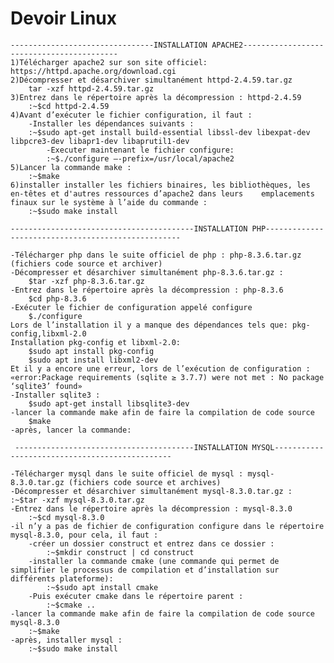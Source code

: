# Devoir Linux
 	--------------------------------INSTALLATION APACHE2------------------------------------------
	1)Télécharger apache2 sur son site officiel: https://httpd.apache.org/download.cgi
	2)Décompresser et désarchiver simultanément httpd-2.4.59.tar.gz
		tar -xzf httpd-2.4.59.tar.gz
	3)Entrez dans le répertoire après la décompression : httpd-2.4.59
		:~$cd httpd-2.4.59
	4)Avant d’exécuter le fichier configuration, il faut :
		-Installer les dépendances suivants :
		:~$sudo apt-get install build-essential libssl-dev libexpat-dev libpcre3-dev libapr1-dev libaprutil1-dev
			-Executer maintenant le fichier configure:
			:~$./configure –-prefix=/usr/local/apache2
	5)Lancer la commande make :
		:~$make
	6)installer installer les fichiers binaires, les bibliothèques, les en-têtes et d'autres ressources d’apache2 dans leurs 	emplacements finaux sur le système à l’aide du commande :
		:~$sudo make install 

	-----------------------------------------INSTALLATION PHP---------------------------------------------------

	-Télécharger php dans le suite officiel de php : php-8.3.6.tar.gz (fichiers code source et archiver)
	-Décompresser et désarchiver simultanément php-8.3.6.tar.gz :
		$tar -xzf php-8.3.6.tar.gz
	-Entrez dans le répertoire après la décompression : php-8.3.6
		$cd php-8.3.6
	-Exécuter le fichier de configuration appelé configure
		$./configure
	Lors de l’installation il y a manque des dépendances tels que: pkg-config,libxml-2.0
	Installation pkg-config et libxml-2.0:
		$sudo apt install pkg-config
		$sudo apt install libxml2-dev
	Et il y a encore une erreur, lors de l’exécution de configuration :
	«error:Package requirements (sqlite ≥ 3.7.7) were not met : No package ‘sqlite3’ found»
	-Installer sqlite3 :
		$sudo apt-get install libsqlite3-dev
	-lancer la commande make afin de faire la compilation de code source
		$make
	-après, lancer la commande:

	 ----------------------------------------INSTALLATION MYSQL-----------------------------------------------

	-Télécharger mysql dans le suite officiel de mysql : mysql-8.3.0.tar.gz (fichiers code source et archives)
	-Décompresser et désarchiver simultanément mysql-8.3.0.tar.gz :
	:~$tar -xzf mysql-8.3.0.tar.gz
	-Entrez dans le répertoire après la décompression : mysql-8.3.0
		:~$cd mysql-8.3.0
	-il n’y a pas de fichier de configuration configure dans le répertoire mysql-8.3.0, pour cela, il faut :
		-créer un dossier construct et entrez dans ce dossier :
			:~$mkdir construct | cd construct
		-installer la commande cmake (une commande qui permet de simplifier le processus de compilation et d’installation sur différents plateforme):
			:~$sudo apt install cmake
		-Puis exécuter cmake dans le répertoire parent :
			:~$cmake ..
	-lancer la commande make afin de faire la compilation de code source mysql-8.3.0
		:~$make
	-après, installer mysql :
		:~$sudo make install
